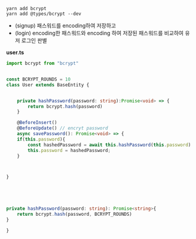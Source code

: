 ```
yarn add bcrypt
yarn add @types/bcrypt --dev
```
- (signup) 패스워드를 encoding하여 저장하고 
- (login) encoding한 패스워드와 encoding 하여 저장된 패스워드를 비교하여 유저 로그인 판별

**user.ts**
```typescript
import bcrypt from "bcrypt"


const BCRYPT_ROUNDS = 10
class User extends BaseEntity {


	private hashPassword(password: string):Promise<void> => {
		return bcrypt.hash(password)
	}

	@BeforeInsert()
	@BeforeUpdate() // encryt password
	async savePassword(): Promise<void> => {
	if(this.password){
		const hashedPassword = await this.hashPassword(this.password)
		this.password = hashedPassword;
	}



}





private hashPassword(password: string): Promise<string>{
	return bcrypt.hash(password, BCRYPT_ROUNDS)
}

}
```
<!--stackedit_data:
eyJoaXN0b3J5IjpbNjY2ODgxMjYyLDE0NDE0MzUyODksNjU0OD
U0Njg0LDIyOTM1OTUxMSwxNTgwMDE0MjE5LDE1OTkyNjUxNjZd
fQ==
-->